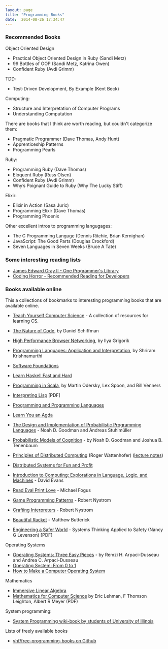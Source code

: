 ```yaml
---
layout: page
title: "Programming Books"
date:  2014-08-26 17:34:47
---
```


### Recommended Books

Object Oriented Design

- Practical Object Oriented Design in Ruby (Sandi Metz)
- 99 Bottles of OOP (Sandi Metz, Katrina Owen)
- Confident Ruby (Avdi Grimm)

TDD:

- Test-Driven Development, By Example (Kent Beck)

Computing:

- Structure and Interpretation of Computer Programs
- Understanding Computation

There are books that I think are worth reading,
but couldn't categorize them:

- Pragmatic Programmer (Dave Thomas, Andy Hunt)
- Apprenticeship Patterns
- Programming Pearls

Ruby:

- Programming Ruby (Dave Thomas)
- Eloquent Ruby (Russ Olsen)
- Confident Ruby (Avdi Grimm)
- Why’s Poignant Guide to Ruby (Why The Lucky Stiff)

Elixir:

- Elixir in Action (Sasa Juric)
- Programming Elixir (Dave Thomas)
- Programming Phoenix

Other excellent intros to programming langugages:

- The C Programming Languge (Dennis Ritchie, Brian Kernighan)
- JavaScript: The Good Parts (Douglas Crockford)
- Seven Languages in Seven Weeks (Bruce A Tate)

### Some interesting reading lists

- [James Edward Gray II - One Programmer's Library](http://graysoftinc.com/book-reviews/one-programmers-library)
- [Coding Horror - Recommended Reading for Developers](http://blog.codinghorror.com/recommended-reading-for-developers/)

### Books available online

This a collections of bookmarks to interesting programming books that are available online.

- [Teach Yourself Computer Science](https://teachyourselfcs.com) -
  A collection of resources for learning CS.
- [The Nature of Code](http://natureofcode.com/book/), by Daniel Schiffman
- [High Performance Browser Networking](http://chimera.labs.oreilly.com/books/1230000000545/index.html), by Ilya Grigorik
- [Programming Languages: Application and Interpretation](http://cs.brown.edu/~sk/Publications/Books/ProgLangs/2007-04-26/), by Shriram Krishnamurthi
- [Software Foundations](http://www.cis.upenn.edu/~bcpierce/sf/current/index.html)
- [Learn Haskell Fast and Hard](http://yannesposito.com/Scratch/en/blog/Haskell-the-Hard-Way/)
- [Programming in Scala](http://www.artima.com/pins1ed/), by Martin Odersky, Lex Spoon, and Bill Venners
- [Interpreting Lisp](http://www.civilized.com/files/lispbook.pdf) [PDF]
- [Programming and Programming Languages](http://papl.cs.brown.edu/2014/)
- [Learn You an Agda](http://williamdemeo.github.io/2014/02/27/learn-you-an-agda/)

- [The Design and Implementation of Probabilistic Programming Languages](http://dippl.org/) - Noah D. Goodman and Andreas Stuhlmüller
- [Probabilistic Models of Cognition](https://probmods.org/) - by Noah D. Goodman and Joshua B. Tenenbaum
- [Principles of Distributed Computing](http://dcg.ethz.ch/lectures/podc_allstars/lecture/podc.pdf) (Roger Wattenhofer)
  ([lecture notes](http://dcg.ethz.ch/lectures/podc_allstars/))
- [Distributed Systems for Fun and Profit](http://book.mixu.net/distsys/)
- [Introduction to Computing: Explorations in Language, Logic, and Machines](http://www.computingbook.org) - David Evans
- [Read Eval Print Love](https://leanpub.com/readevalprintlove003/read) - Michael Fogus
- [Game Programming Patterns](http://gameprogrammingpatterns.com/contents.html) - Robert Nystrom
- [Crafting Interpreters](http://www.craftinginterpreters.com) - Robert Nystrom
- [Beautiful Racket](http://beautifulracket.com) - Matthew Butterick

- [Engineering a Safer World](http://sunnyday.mit.edu/safer-world.pdf) -
  Systems Thinking Applied to Safety
  (Nancy G Levenson)
  [PDF]

Operating Systems

- [Operating Systems: Three Easy Pieces](http://pages.cs.wisc.edu/~remzi/OSTEP/) -
  by Remzi H. Arpaci-Dusseau and Andrea C. Arpaci-Dusseau
- [Operating System: From 0 to 1](https://tuhdo.github.io/os01/)
- [How to Make a Computer Operating System](https://samypesse.gitbooks.io/how-to-create-an-operating-system/)

Mathematics

- [Immersive Linear Algebra](http://immersivemath.com/ila/index.html)
- [Mathematics for Computer Science](https://courses.csail.mit.edu/6.042/spring17/mcs.pdf)
  by Eric Lehman, F Thomson Leighton, Albert R Meyer (PDF)

System programming:

* [System Programming wiki-book by students of University of Illinois](https://github.com/angrave/SystemProgramming/wiki)

Lists of freely available books

- [vhf/free-programming-books on Github](https://github.com/vhf/free-programming-books/blob/master/free-programming-books.md)
